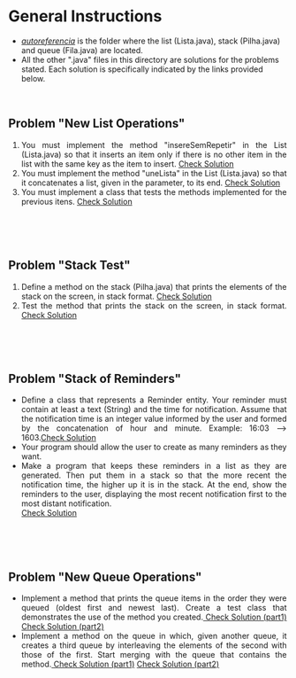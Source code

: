 # General Instructions

* *[autoreferencia](./autoreferencia/)* is the folder where the list (Lista.java), stack (Pilha.java) and queue (Fila.java) are located.
* All the other ".java" files in this directory are solutions for the problems stated. Each solution is specifically indicated by the links provided below.

<section>
<div align="justify">
<br/>

<h2> Problem "New List Operations" </h2>
<ol>
  <li>
  You must implement the method "insereSemRepetir" in the List (Lista.java) so that it inserts an item only if there is no other item in the list with the same key as the item to insert. <a href="./autoreferencia/Lista.java#L72" target="_blank">Check Solution</a> 
  </li>
  <li>
  You must implement the method "uneLista" in the List (Lista.java) so that it concatenates a list, given in the parameter, to its end. <a href="./autoreferencia/Lista.java#L87" target="_blank">Check Solution</a> 
  </li>
  
  <li>
  You must implement a class that tests the methods implemented for the previous itens. <a href="./TestaListaAutoReferenciada.java" target="_blank">Check Solution</a> 
  </li>
</ol>
<br>
<br>
<br>
  
  
<h2> Problem "Stack Test" </h2>
<ol>
<li>
Define a method on the stack (Pilha.java) that prints the elements of the stack on the screen, in stack format. <a href="./autoreferencia/Pilha.java#L35" target="_blank">Check Solution</a> 
</li>
<li>
Test the method  that prints the stack on the screen, in stack format. <a href="./autoreferencia/Exercicio16.java" target="_blank">Check Solution</a> 
</li>
</ol>  
<br>
<br>
<br>
  
<h2> Problem "Stack of Reminders" </h2>
<ul>
  <li>
  Define a class that represents a Reminder entity. Your reminder must contain at least a text (String) and the time for notification. Assume that the notification time is an integer value informed by the user and formed by the concatenation of hour and minute. Example: 16:03 --> 1603.<a href="./Lembrete.java" target="_blank">Check Solution</a> 
  </li>
  <li>Your program should allow the user to create as many reminders as they want.</li>
  <li>Make a program that keeps these reminders in a list as they are generated. Then put them in a stack so that the more recent the notification time, the higher up it is in the stack. At the end, show the reminders to the user, displaying the most recent notification first to the most distant notification.</li>
  <a href="./Exercicio17.java" target="_blank">Check Solution</a> 
  </li>
</ul>  
<br>
<br>
<br>
  
<h2> Problem "New Queue Operations" </h2>
<ul>
  <li>
  Implement a method that prints the queue items in the order they were queued (oldest first and newest last). Create a test class that demonstrates the use of the method you created.<a href="./autoreferencia/Fila.java#L30" target="_blank"> Check Solution (part1)</a> <a href="./Exercicio21.java" target="_blank"> Check Solution (part2)</a> 
  </li>
  <li>
  Implement a method on the queue in which, given another queue, it creates a third queue by interleaving the elements of the second with those of the first. Start merging with the queue that contains the method.<a href="./autoreferencia/Fila.java#L42" target="_blank"> Check Solution (part1)</a> <a href="./Exercicio22.java" target="_blank"> Check Solution (part2)</a> 
  </li>
</ul>  
<br>
<br>
<br>



</div>   
</section>  
